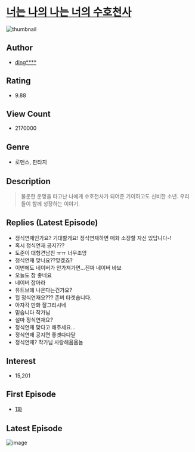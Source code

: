 # [너는 나의 나는 너의 수호천사](https://comic.naver.com/bestChallenge/list?titleId=723085)
![thumbnail](https://image-comic.pstatic.net/user_contents_data/challenge_comic/2022/01/10/282432/thumbnail_202x16406b3808c_31a2_4b45_9f59_b65f631ebc1a_00001143.JPEG)

## Author
- [ding****](https://comic.naver.com/artistTitle?id=282432)

## Rating
- 9.88

## View Count
- 2170000

## Genre
- 로맨스, 판타지

## Description
> 불운한 운명을 타고난 나에게 수호천사가 되어준 기이하고도 신비한 소년. 우리들이 함께 성장하는 이야기.

## Replies (Latest Episode)
- 정식연재인가요? 기대할게요! 정식연재하면 매화 소장할 자신 있답니다-!
- 혹시 정식연재 공지???
- 도준이 대형견남친 ㅠㅠ 너무조앙
- 정식연재 맞나요??맞겠죠?
- 이번에도 네이버가 안가져가면...진짜 네이버 바보
- 오늘도 참 좋네요
- 네이버 잡아라
- 유트브에 나온다는건가요?
- 헐 정식연재요??? 존버 타겟습니다.
- 아자각 만화 잘그리시네
- 믿습니다 작가님
- 설마 정식연재요?
- 정식연재 맞다고 해주세요...
- 정식연재 공지면 좋곗다다닫
- 정식연재? 작가님 사랑해욤욤뇸

## Interest
- 15,201

## First Episode
- [1화](https://comic.naver.com/bestChallenge/detail?titleId=723085&no=11)

## Latest Episode
![image](https://image-comic.pstatic.net/user_contents_data/challenge_comic/2023/05/18/282432/upload_3977911231292126053.jpeg)
